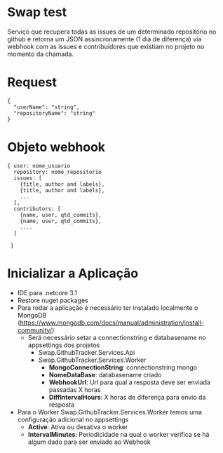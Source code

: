 # Swap test

Serviço que recupera todas as issues de um determinado repositório no github e retorna um JSON assincronamente (1 dia de diferença) via webhook com  as issues e contribuidores que existiam no projeto no momento da chamada.

# Request
```
{
  "userName": "string",
  "repositoryName": "string"
}
```

# Objeto webhook
```
{ user: nome_usuario
  repository: nome_repositorio
  issues: [
    {title, author and labels},
    {title, author and labels},
    ...
  ],
  contributors: [
    {name, user, qtd_commits},
    {name, user, qtd_commits},
    ....
  ]

 }
```
# Inicializar a Aplicação

 - IDE para .netcore 3.1
 - Restore nuget packages
 - Para rodar a aplicação é necessário ter instalado localmente o MongoDB  (https://www.mongodb.com/docs/manual/administration/install-community/)
    - Será necessário setar a connectionstring e databasename  no appsettings dos projetos 
      - Swap.GithubTracker.Services.Api
      - Swap.GithubTracker.Services.Worker
          - __MongoConnectionString__: connectionstring mongo
          - __NomeDataBase__: databasename criado
          - __WebhookUrl__: Url para qual a resposta deve ser enviada passadas X horas
          - __DiffIntervalHours__: X horas de diferença para envio da resposta
- Para o Worker Swap.GithubTracker.Services.Worker temos uma configuração adicional no  appsettings
  - __Active__: Ativa ou desativa o worker
  - __IntervalMinutes__: Periodicidade na qual o worker verifica se há algum dado para ser enviado ao Webhook
